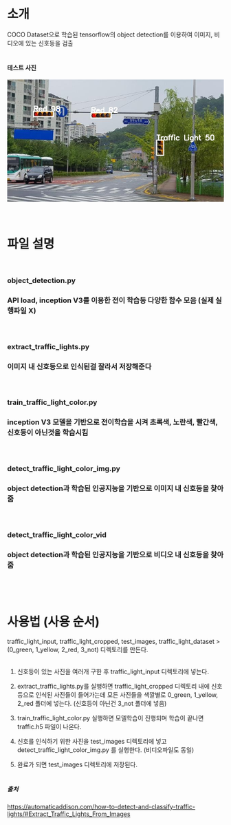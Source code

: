 # 소개

 COCO Dataset으로 학습된 tensorflow의 object detection를 이용하여 이미지, 비디오에 있는 신호등을 검출<br><br>

#### 테스트 사진

 <img src="test_images/traffic_light.jpg" alt="traffic lights">
<br><br><br>


# 파일 설명 <br><br>

  ### object_detection.py 
  <h3> API load, inception V3를 이용한 전이 학습등 다양한 함수 모음 (실제 실행파일 X) <br><br><br>

  ### extract_traffic_lights.py 
  <h3> 이미지 내 신호등으로 인식된걸 잘라서 저장해준다 <br><br><br>

  ### train_traffic_light_color.py
  <h3> inception V3 모델을 기반으로 전이학습을 시켜 초록색, 노란색, 빨간색, 신호등이 아닌것을 학습시킴 <br><br><br>

  ### detect_traffic_light_color_img.py
  <h3> object detection과 학습된 인공지능을 기반으로 이미지 내 신호등을 찾아줌 <br><br><br>

  ### detect_traffic_light_color_vid
  <h3> object detection과 학습된 인공지능을 기반으로 비디오 내 신호등을 찾아줌 <br><br><br><br>

# 사용법 (사용 순서)
 traffic_light_input, traffic_light_cropped, test_images, traffic_light_dataset > (0_green, 1_yellow, 2_red, 3_not) 디렉토리를 만든다.<br><br>

1. 신호등이 있는 사진을 여러개 구한 후 traffic_light_input 디렉토리에 넣는다.<br>

2. extract_traffic_lights.py를 실행하면 traffic_light_cropped 디렉토리 내에 신호등으로 인식된 사진들이 들어가는데 모든 사진들을 색깔별로 0_green, 1_yellow, 2_red 폴더에 넣는다. (신호등이 아닌건 3_not 폴더에 넣음)<br>

3. train_traffic_light_color.py 실행하면 모델학습이 진행되며 학습이 끝나면 traffic.h5 파일이 나온다.<br>

4. 신호를 인식하기 위한 사진을 test_images 디렉토리에 넣고 detect_traffic_light_color_img.py 를 실행한다. (비디오파일도 동일)<br>

5. 완료가 되면 test_images 디렉토리에 저장된다.<br><br>

##### 출처
https://automaticaddison.com/how-to-detect-and-classify-traffic-lights/#Extract_Traffic_Lights_From_Images
